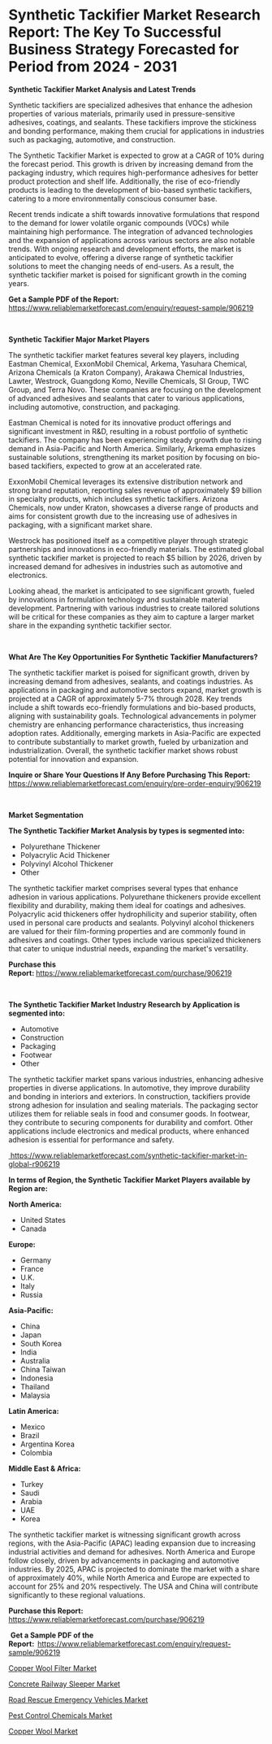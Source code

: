 <p><h1>Synthetic Tackifier Market Research Report: The Key To Successful Business Strategy Forecasted for Period from 2024 - 2031</h1></p><p><strong>Synthetic Tackifier Market Analysis and Latest Trends</strong></p>
<p><p>Synthetic tackifiers are specialized adhesives that enhance the adhesion properties of various materials, primarily used in pressure-sensitive adhesives, coatings, and sealants. These tackifiers improve the stickiness and bonding performance, making them crucial for applications in industries such as packaging, automotive, and construction.</p><p>The Synthetic Tackifier Market is expected to grow at a CAGR of 10% during the forecast period. This growth is driven by increasing demand from the packaging industry, which requires high-performance adhesives for better product protection and shelf life. Additionally, the rise of eco-friendly products is leading to the development of bio-based synthetic tackifiers, catering to a more environmentally conscious consumer base.</p><p>Recent trends indicate a shift towards innovative formulations that respond to the demand for lower volatile organic compounds (VOCs) while maintaining high performance. The integration of advanced technologies and the expansion of applications across various sectors are also notable trends. With ongoing research and development efforts, the market is anticipated to evolve, offering a diverse range of synthetic tackifier solutions to meet the changing needs of end-users. As a result, the synthetic tackifier market is poised for significant growth in the coming years.</p></p>
<p><strong>Get a Sample PDF of the Report:&nbsp;</strong> <a href="https://www.reliablemarketforecast.com/enquiry/request-sample/906219?utm_campaign=1130&utm_medium=2&utm_source=Github&utm_content=ia&utm_term=03122024&utm_id=synthetic-tackifier">https://www.reliablemarketforecast.com/enquiry/request-sample/906219</a></p>
<p>&nbsp;</p>
<p><strong>Synthetic Tackifier Major Market Players</strong></p>
<p><p>The synthetic tackifier market features several key players, including Eastman Chemical, ExxonMobil Chemical, Arkema, Yasuhara Chemical, Arizona Chemicals (a Kraton Company), Arakawa Chemical Industries, Lawter, Westrock, Guangdong Komo, Neville Chemicals, SI Group, TWC Group, and Terra Novo. These companies are focusing on the development of advanced adhesives and sealants that cater to various applications, including automotive, construction, and packaging.</p><p>Eastman Chemical is noted for its innovative product offerings and significant investment in R&D, resulting in a robust portfolio of synthetic tackifiers. The company has been experiencing steady growth due to rising demand in Asia-Pacific and North America. Similarly, Arkema emphasizes sustainable solutions, strengthening its market position by focusing on bio-based tackifiers, expected to grow at an accelerated rate.</p><p>ExxonMobil Chemical leverages its extensive distribution network and strong brand reputation, reporting sales revenue of approximately $9 billion in specialty products, which includes synthetic tackifiers. Arizona Chemicals, now under Kraton, showcases a diverse range of products and aims for consistent growth due to the increasing use of adhesives in packaging, with a significant market share.</p><p>Westrock has positioned itself as a competitive player through strategic partnerships and innovations in eco-friendly materials. The estimated global synthetic tackifier market is projected to reach $5 billion by 2026, driven by increased demand for adhesives in industries such as automotive and electronics.</p><p>Looking ahead, the market is anticipated to see significant growth, fueled by innovations in formulation technology and sustainable material development. Partnering with various industries to create tailored solutions will be critical for these companies as they aim to capture a larger market share in the expanding synthetic tackifier sector.</p></p>
<p>&nbsp;</p>
<p><strong>What Are The Key Opportunities For Synthetic Tackifier Manufacturers?</strong></p>
<p><p>The synthetic tackifier market is poised for significant growth, driven by increasing demand from adhesives, sealants, and coatings industries. As applications in packaging and automotive sectors expand, market growth is projected at a CAGR of approximately 5-7% through 2028. Key trends include a shift towards eco-friendly formulations and bio-based products, aligning with sustainability goals. Technological advancements in polymer chemistry are enhancing performance characteristics, thus increasing adoption rates. Additionally, emerging markets in Asia-Pacific are expected to contribute substantially to market growth, fueled by urbanization and industrialization. Overall, the synthetic tackifier market shows robust potential for innovation and expansion.</p></p>
<p><strong>Inquire or Share Your Questions If Any Before Purchasing This Report:</strong> <a href="https://www.reliablemarketforecast.com/enquiry/pre-order-enquiry/906219?utm_campaign=1130&utm_medium=2&utm_source=Github&utm_content=ia&utm_term=03122024&utm_id=synthetic-tackifier">https://www.reliablemarketforecast.com/enquiry/pre-order-enquiry/906219</a></p>
<p>&nbsp;</p>
<p><strong>Market Segmentation</strong></p>
<p><strong>The Synthetic Tackifier Market Analysis by types is segmented into:</strong></p>
<p><ul><li>Polyurethane Thickener</li><li>Polyacrylic Acid Thickener</li><li>Polyvinyl Alcohol Thickener</li><li>Other</li></ul></p>
<p><p>The synthetic tackifier market comprises several types that enhance adhesion in various applications. Polyurethane thickeners provide excellent flexibility and durability, making them ideal for coatings and adhesives. Polyacrylic acid thickeners offer hydrophilicity and superior stability, often used in personal care products and sealants. Polyvinyl alcohol thickeners are valued for their film-forming properties and are commonly found in adhesives and coatings. Other types include various specialized thickeners that cater to unique industrial needs, expanding the market's versatility.</p></p>
<p><strong>Purchase this Report:&nbsp;</strong><a href="https://www.reliablemarketforecast.com/purchase/906219?utm_campaign=1130&utm_medium=2&utm_source=Github&utm_content=ia&utm_term=03122024&utm_id=synthetic-tackifier">https://www.reliablemarketforecast.com/purchase/906219</a></p>
<p>&nbsp;</p>
<p><strong>The Synthetic Tackifier Market Industry Research by Application is segmented into:</strong></p>
<p><ul><li>Automotive</li><li>Construction</li><li>Packaging</li><li>Footwear</li><li>Other</li></ul></p>
<p><p>The synthetic tackifier market spans various industries, enhancing adhesive properties in diverse applications. In automotive, they improve durability and bonding in interiors and exteriors. In construction, tackifiers provide strong adhesion for insulation and sealing materials. The packaging sector utilizes them for reliable seals in food and consumer goods. In footwear, they contribute to securing components for durability and comfort. Other applications include electronics and medical products, where enhanced adhesion is essential for performance and safety.</p></p>
<p><a href="https://www.reliablemarketforecast.com/synthetic-tackifier-market-in-global-r906219?utm_campaign=1130&utm_medium=2&utm_source=Github&utm_content=ia&utm_term=03122024&utm_id=synthetic-tackifier">&nbsp;https://www.reliablemarketforecast.com/synthetic-tackifier-market-in-global-r906219</a></p>
<p><strong>In terms of Region, the Synthetic Tackifier Market Players available by Region are:</strong></p>
<p>
    <p> <strong> North America: </strong>
        <ul>
            <li>United States</li>
            <li>Canada</li>
        </ul>
        </p> 
    <p> <strong> Europe: </strong>
        <ul>
            <li>Germany</li>
            <li>France</li>
            <li>U.K.</li>
            <li>Italy</li>
            <li>Russia</li>
        </ul>
        </p> 
    <p> <strong> Asia-Pacific: </strong>
        <ul>
            <li>China</li>
            <li>Japan</li>
            <li>South Korea</li>
            <li>India</li>
            <li>Australia</li>
            <li>China Taiwan</li>
            <li>Indonesia</li>
            <li>Thailand</li>
            <li>Malaysia</li>
        </ul>
        </p> 
    <p> <strong> Latin America: </strong>
        <ul>
            <li>Mexico</li>
            <li>Brazil</li>
            <li>Argentina Korea</li>
            <li>Colombia</li>
        </ul>
        </p> 
    <p> <strong> Middle East & Africa: </strong>
        <ul>
            <li>Turkey</li>
            <li>Saudi</li>
            <li>Arabia</li>
            <li>UAE</li>
            <li>Korea</li>
        </ul>
    </p>
    </p>
<p><p>The synthetic tackifier market is witnessing significant growth across regions, with the Asia-Pacific (APAC) leading expansion due to increasing industrial activities and demand for adhesives. North America and Europe follow closely, driven by advancements in packaging and automotive industries. By 2025, APAC is projected to dominate the market with a share of approximately 40%, while North America and Europe are expected to account for 25% and 20% respectively. The USA and China will contribute significantly to these regional valuations.</p></p>
<p><strong>Purchase this Report: </strong><a href="https://www.reliablemarketforecast.com/purchase/906219?utm_campaign=1130&utm_medium=2&utm_source=Github&utm_content=ia&utm_term=03122024&utm_id=synthetic-tackifier">https://www.reliablemarketforecast.com/purchase/906219</a></p>
<p>&nbsp;<strong>Get a Sample PDF of the Report:&nbsp;&nbsp;</strong><a href="https://www.reliablemarketforecast.com/enquiry/request-sample/906219?utm_campaign=1130&utm_medium=2&utm_source=Github&utm_content=ia&utm_term=03122024&utm_id=synthetic-tackifier">https://www.reliablemarketforecast.com/enquiry/request-sample/906219</a></p>
<p><strong></strong></p>
<p><p><a href="https://issuu.com/reportprime-2/docs/copper-wool-filter-market-size-2030.pptx?utm_campaign=1130&utm_medium=2&utm_source=Github&utm_content=ia&utm_term=03122024&utm_id=synthetic-tackifier">Copper Wool Filter Market</a></p><p><a href="https://www.linkedin.com/pulse/future-trends-concrete-railway-sleeper-market-2024-2031-size-tcqcc?utm_campaign=1130&utm_medium=2&utm_source=Github&utm_content=ia&utm_term=03122024&utm_id=synthetic-tackifier">Concrete Railway Sleeper Market</a></p><p><a href="https://www.linkedin.com/pulse/road-rescue-emergency-vehicles-market-segmentation-applications-avqzc?utm_campaign=1130&utm_medium=2&utm_source=Github&utm_content=ia&utm_term=03122024&utm_id=synthetic-tackifier">Road Rescue Emergency Vehicles Market</a></p><p><a href="https://www.linkedin.com/pulse/navigating-global-pest-control-chemicals-market-landscape-trends-veczc?utm_campaign=1130&utm_medium=2&utm_source=Github&utm_content=ia&utm_term=03122024&utm_id=synthetic-tackifier">Pest Control Chemicals Market</a></p><p><a href="https://issuu.com/reportprime-2/docs/copper-wool-market-size-2030.pptx?utm_campaign=1130&utm_medium=2&utm_source=Github&utm_content=ia&utm_term=03122024&utm_id=synthetic-tackifier">Copper Wool Market</a></p></p>